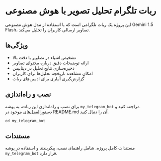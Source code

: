 # ربات تلگرام تحلیل تصویر با هوش مصنوعی

این پروژه یک ربات تلگرامی است که با استفاده از مدل هوش مصنوعی Gemini 1.5 Flash، تصاویر ارسالی کاربران را تحلیل می‌کند.

## ویژگی‌ها
- تشخیص اشیاء در تصاویر با دقت بالا
- ارائه توضیحات دقیق درباره محتوای تصاویر
- ذخیره‌سازی نتایج تحلیل در دیتابیس
- امکان مشاهده تاریخچه تحلیل‌ها برای کاربران
- گزارش‌گیری آماری برای ادمین‌های ربات

## نصب و راه‌اندازی
برای نصب و راه‌اندازی این ربات، به پوشه `my_telegram_bot` مراجعه کنید و دستورالعمل‌های موجود در README.md آن را دنبال کنید.

```
cd my_telegram_bot
```

## مستندات
مستندات کامل پروژه، شامل راهنمای نصب، پیکربندی و استفاده در پوشه `my_telegram_bot` قرار دارد. 